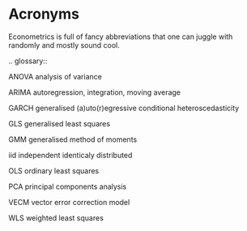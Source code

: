 Acronyms
========

Econometrics is full of fancy abbreviations that 
one can juggle with randomly and mostly sound cool.

.. glossary::

   ANOVA
      analysis of variance
    
   ARIMA
      autoregression, integration, moving average

   GARCH
      generalised (a)uto(r)egressive conditional heteroscedasticity

   GLS
      generalised least squares

   GMM
      generalised method of moments

   iid
      independent identicaly distributed

   OLS
      ordinary least squares

   PCA
      principal components analysis

   VECM
      vector error correction model

   WLS
      weighted least squares